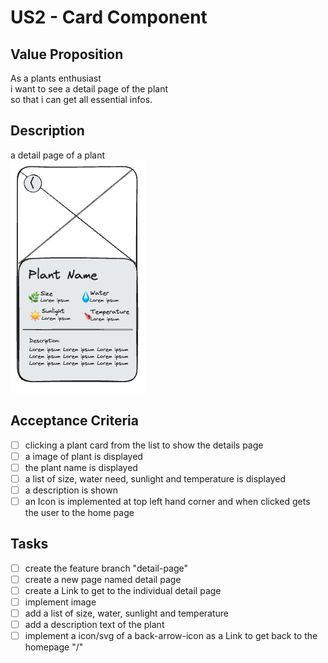 # US2 - Card Component

## Value Proposition

As a plants enthusiast </br>
i want to see a detail page of the plant </br>
so that i can get all essential infos.

## Description

a detail page of a plant </br>
![US2](/US2%20-%20Detail%20Page/US2_DetailPage.png)

## Acceptance Criteria

- [ ] clicking a plant card from the list to show the details page
- [ ] a image of plant is displayed
- [ ] the plant name is displayed
- [ ] a list of size, water need, sunlight and temperature is displayed
- [ ] a description is shown
- [ ] an Icon is implemented at top left hand corner and when clicked gets the user to the
home page

## Tasks
- [ ] create the feature branch "detail-page"
- [ ] create a new page named detail page
- [ ] create a Link to get to the individual detail page
- [ ] implement image
- [ ] add a list of size, water, sunlight and temperature 
- [ ] add a description text of the plant
- [ ] implement a icon/svg of a back-arrow-icon as a Link to get back to the homepage "/"
